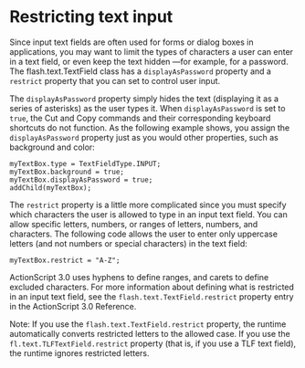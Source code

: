 # Restricting text input

Since input text fields are often used for forms or dialog boxes in
applications, you may want to limit the types of characters a user can enter in
a text field, or even keep the text hidden —for example, for a password. The
flash.text.TextField class has a `displayAsPassword` property and a `restrict`
property that you can set to control user input.

The `displayAsPassword` property simply hides the text (displaying it as a
series of asterisks) as the user types it. When `displayAsPassword` is set to
`true`, the Cut and Copy commands and their corresponding keyboard shortcuts do
not function. As the following example shows, you assign the `displayAsPassword`
property just as you would other properties, such as background and color:

```
myTextBox.type = TextFieldType.INPUT;
myTextBox.background = true;
myTextBox.displayAsPassword = true;
addChild(myTextBox);
```

The `restrict` property is a little more complicated since you must specify
which characters the user is allowed to type in an input text field. You can
allow specific letters, numbers, or ranges of letters, numbers, and characters.
The following code allows the user to enter only uppercase letters (and not
numbers or special characters) in the text field:

```
myTextBox.restrict = "A-Z";
```

ActionScript 3.0 uses hyphens to define ranges, and carets to define excluded
characters. For more information about defining what is restricted in an input
text field, see the `flash.text.TextField.restrict` property entry in the
ActionScript 3.0 Reference.

Note: If you use the `flash.text.TextField.restrict` property, the runtime
automatically converts restricted letters to the allowed case. If you use the
`fl.text.TLFTextField.restrict` property (that is, if you use a TLF text field),
the runtime ignores restricted letters.

